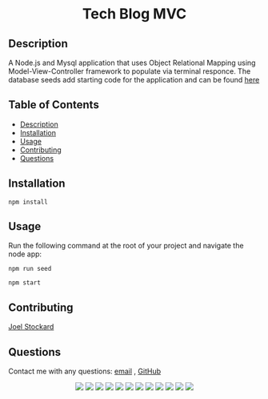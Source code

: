 # <h1 align="center">Tech Blog MVC</h1>

</p>
   
## Description
  
 A Node.js and Mysql application that uses Object Relational Mapping using Model-View-Controller framework to populate via terminal responce. The database seeds add starting code for the application and can be found [here](./seeds/)

## Table of Contents

- [Description](#description)
- [Installation](#installation)
- [Usage](#usage)
- [Contributing](#contributing)
- [Questions](#questions)

## Installation

`npm install`

## Usage

Run the following command at the root of your project and navigate the node app:

`npm run seed`

`npm start`

## Contributing

[Joel Stockard](https://github.com/jtstockard)

## Questions

Contact me with any questions: [email](jtstockard92@gmail.com) , [GitHub](https://github.com/jtstockard)<br />

<p align="center">
    <img src="https://img.shields.io/badge/Javascript-yellow" />
    <img src="https://img.shields.io/badge/jQuery-blue"  />
    <img src="https://img.shields.io/badge/-node.js-green" />
    <img src="https://img.shields.io/badge/-inquirer-red" >
    <img src="https://img.shields.io/badge/-json-orange" />
    <img src="https://img.shields.io/badge/-sequelize-purple" />
    <img src="https://img.shields.io/badge/-dotenv-grey" />
    <img src="https://img.shields.io/badge/-mysql-cyan" />
    <img src="https://img.shields.io/badge/-express-gold" />
    <img src="https://img.shields.io/badge/-express.handlebars-teal" />
    <img src="https://img.shields.io/badge/-bulma-white" />
    <img src="https://img.shields.io/badge/-bcrypt-black" />
